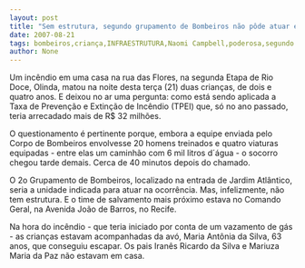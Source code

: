 ```yaml
---
layout: post
title: "Sem estrutura, segundo grupamento de Bombeiros não pôde atuar em incêndio que matou duas crianças"
date: 2007-08-21
tags: bombeiros,criança,INFRAESTRUTURA,Naomi Campbell,poderosa,segundo turno
author: None
---
```

Um inc&ecirc;ndio em uma casa na rua das Flores, na segunda Etapa de Rio Doce, Olinda, matou na noite desta ter&ccedil;a (21) duas crian&ccedil;as, de dois e quatro anos. E deixou no ar uma pergunta: como est&aacute; sendo aplicada a Taxa de Preven&ccedil;&atilde;o e Extin&ccedil;&atilde;o de Inc&ecirc;ndio (TPEI) que, s&oacute; no ano passado, teria arrecadado mais de R$ 32 milh&otilde;es. 

O questionamento &eacute; pertinente porque, embora a equipe enviada pelo Corpo de Bombeiros envolvesse 20 homens treinados e quatro viaturas equipadas - entre elas um caminh&atilde;o com 6 mil litros d&acute;&aacute;gua - o socorro chegou tarde demais. Cerca de 40 minutos depois do chamado. 

O 2o Grupamento de Bombeiros, localizado na entrada de Jardim Atl&acirc;ntico, seria a unidade indicada para atuar na ocorr&ecirc;ncia. Mas, infelizmente, n&atilde;o tem estrutura. E o time de salvamento mais pr&oacute;ximo estava no Comando Geral, na Avenida Jo&atilde;o de Barros, no Recife. 

Na hora do inc&ecirc;ndio - que teria iniciado por conta de um vazamento de g&aacute;s - as crian&ccedil;as estavam acompanhadas da av&oacute;, Maria Ant&ocirc;nia da Silva, 63 anos, que conseguiu escapar. Os pais Iran&ecirc;s Ricardo da Silva e Mariuza Maria da Paz n&atilde;o estavam em casa. 